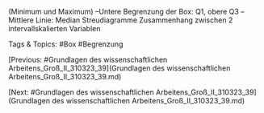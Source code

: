 (Minimum und Maximum)
–Untere Begrenzung der Box: Q1, obere Q3
–Mittlere Linie: Median
Streudiagramme
Zusammenhang zwischen 2 intervallskalierten Variablen

   Tags & Topics:
   #Box
   #Begrenzung

[Previous: #Grundlagen des wissenschaftlichen Arbeitens_Groß_II_310323_39](Grundlagen des wissenschaftlichen Arbeitens_Groß_II_310323_39.md)

[Next: #Grundlagen des wissenschaftlichen Arbeitens_Groß_II_310323_39](Grundlagen des wissenschaftlichen Arbeitens_Groß_II_310323_39.md)